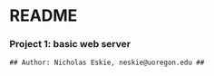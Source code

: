 # README #


### Project 1: basic web server ###

  
  ~~~~
  ## Author: Nicholas Eskie, neskie@uoregon.edu ##
  ~~~~
